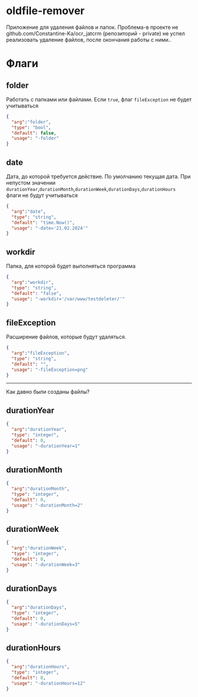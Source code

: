 # oldfile-remover
Приложение для удаления файлов и папок. Проблема-в проекте не github.com/Constantine-Ka/ocr_jatcrm (репозиторий - private) не успел реализовать удаление файлов, после окончания работы с ними..

# Флаги
## folder
Работать с папками или файлами. Если ```true```,  флаг ```fileException``` не будет учитываться
```json
{
  "arg":"folder",
  "type": "bool",
  "default": false,
  "usage": "-folder"
} 
```
## date
Дата, до которой требуется действие. По умолчанию текущая дата. При непустом значении ```durationYear```,```durationMonth```,```durationWeek```,```durationDays```,```durationHours``` флаги не будут учитываться 
```json
{
  "arg":"date",
  "type": "string",
  "default": "time.Now()",
  "usage": "-date='21.02.2024'"
} 
```
## workdir
Папка, для которой будет выполняться программа
```json
{
  "arg":"workdir",
  "type": "string",
  "default": "false",
  "usage": "-workdir='/var/www/testdeleter/'"
} 
```
## fileException
Расширение файлов, которые будут удаляться.
```json
{
  "arg":"fileException",
  "type": "string",
  "default": "",
  "usage": "-fileException=png"
} 
```
---
Как давно были созданы файлы?
## durationYear
```json
{
  "arg":"durationYear",
  "type": "integer",
  "default": 0,
  "usage": "-durationYear=1"
} 
```
## durationMonth
```json
{
  "arg":"durationMonth",
  "type": "integer",
  "default": 0,
  "usage": "-durationMonth=2"
} 
```
## durationWeek
```json
{
  "arg":"durationWeek",
  "type": "integer",
  "default": 0,
  "usage": "-durationWeek=3"
} 
```
## durationDays
```json
{
  "arg":"durationDays",
  "type": "integer",
  "default": 0,
  "usage": "-durationDays=5"
} 
```
## durationHours
```json
{
  "arg":"durationHours",
  "type": "integer",
  "default": 0,
  "usage": "-durationHours=12"
} 
```

